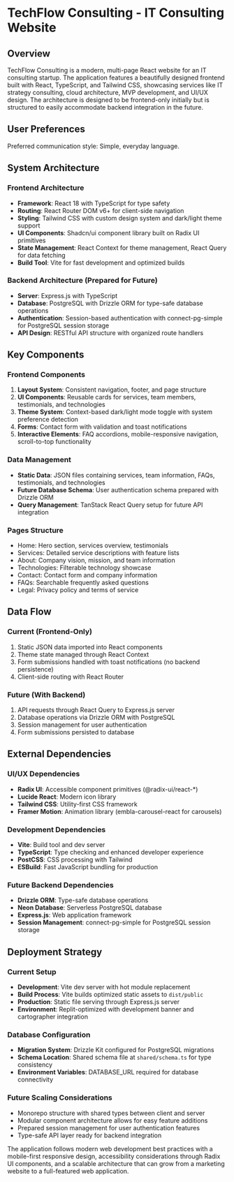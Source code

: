 # TechFlow Consulting - IT Consulting Website

## Overview

TechFlow Consulting is a modern, multi-page React website for an IT consulting startup. The application features a beautifully designed frontend built with React, TypeScript, and Tailwind CSS, showcasing services like IT strategy consulting, cloud architecture, MVP development, and UI/UX design. The architecture is designed to be frontend-only initially but is structured to easily accommodate backend integration in the future.

## User Preferences

Preferred communication style: Simple, everyday language.

## System Architecture

### Frontend Architecture
- **Framework**: React 18 with TypeScript for type safety
- **Routing**: React Router DOM v6+ for client-side navigation
- **Styling**: Tailwind CSS with custom design system and dark/light theme support
- **UI Components**: Shadcn/ui component library built on Radix UI primitives
- **State Management**: React Context for theme management, React Query for data fetching
- **Build Tool**: Vite for fast development and optimized builds

### Backend Architecture (Prepared for Future)
- **Server**: Express.js with TypeScript
- **Database**: PostgreSQL with Drizzle ORM for type-safe database operations
- **Authentication**: Session-based authentication with connect-pg-simple for PostgreSQL session storage
- **API Design**: RESTful API structure with organized route handlers

## Key Components

### Frontend Components
1. **Layout System**: Consistent navigation, footer, and page structure
2. **UI Components**: Reusable cards for services, team members, testimonials, and technologies
3. **Theme System**: Context-based dark/light mode toggle with system preference detection
4. **Forms**: Contact form with validation and toast notifications
5. **Interactive Elements**: FAQ accordions, mobile-responsive navigation, scroll-to-top functionality

### Data Management
- **Static Data**: JSON files containing services, team information, FAQs, testimonials, and technologies
- **Future Database Schema**: User authentication schema prepared with Drizzle ORM
- **Query Management**: TanStack React Query setup for future API integration

### Pages Structure
- Home: Hero section, services overview, testimonials
- Services: Detailed service descriptions with feature lists
- About: Company vision, mission, and team information
- Technologies: Filterable technology showcase
- Contact: Contact form and company information
- FAQs: Searchable frequently asked questions
- Legal: Privacy policy and terms of service

## Data Flow

### Current (Frontend-Only)
1. Static JSON data imported into React components
2. Theme state managed through React Context
3. Form submissions handled with toast notifications (no backend persistence)
4. Client-side routing with React Router

### Future (With Backend)
1. API requests through React Query to Express.js server
2. Database operations via Drizzle ORM with PostgreSQL
3. Session management for user authentication
4. Form submissions persisted to database

## External Dependencies

### UI/UX Dependencies
- **Radix UI**: Accessible component primitives (@radix-ui/react-*)
- **Lucide React**: Modern icon library
- **Tailwind CSS**: Utility-first CSS framework
- **Framer Motion**: Animation library (embla-carousel-react for carousels)

### Development Dependencies
- **Vite**: Build tool and dev server
- **TypeScript**: Type checking and enhanced developer experience
- **PostCSS**: CSS processing with Tailwind
- **ESBuild**: Fast JavaScript bundling for production

### Future Backend Dependencies
- **Drizzle ORM**: Type-safe database operations
- **Neon Database**: Serverless PostgreSQL database
- **Express.js**: Web application framework
- **Session Management**: connect-pg-simple for PostgreSQL session storage

## Deployment Strategy

### Current Setup
- **Development**: Vite dev server with hot module replacement
- **Build Process**: Vite builds optimized static assets to `dist/public`
- **Production**: Static file serving through Express.js server
- **Environment**: Replit-optimized with development banner and cartographer integration

### Database Configuration
- **Migration System**: Drizzle Kit configured for PostgreSQL migrations
- **Schema Location**: Shared schema file at `shared/schema.ts` for type consistency
- **Environment Variables**: DATABASE_URL required for database connectivity

### Future Scaling Considerations
- Monorepo structure with shared types between client and server
- Modular component architecture allows for easy feature additions
- Prepared session management for user authentication features
- Type-safe API layer ready for backend integration

The application follows modern web development best practices with a mobile-first responsive design, accessibility considerations through Radix UI components, and a scalable architecture that can grow from a marketing website to a full-featured web application.